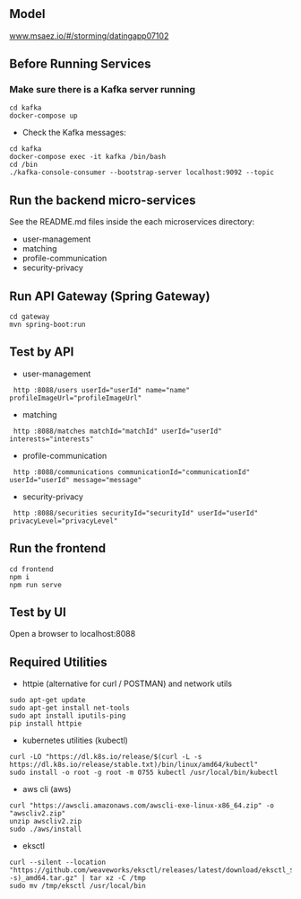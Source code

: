 # 

## Model
www.msaez.io/#/storming/datingapp07102

## Before Running Services
### Make sure there is a Kafka server running
```
cd kafka
docker-compose up
```
- Check the Kafka messages:
```
cd kafka
docker-compose exec -it kafka /bin/bash
cd /bin
./kafka-console-consumer --bootstrap-server localhost:9092 --topic
```

## Run the backend micro-services
See the README.md files inside the each microservices directory:

- user-management
- matching
- profile-communication
- security-privacy


## Run API Gateway (Spring Gateway)
```
cd gateway
mvn spring-boot:run
```

## Test by API
- user-management
```
 http :8088/users userId="userId" name="name" profileImageUrl="profileImageUrl" 
```
- matching
```
 http :8088/matches matchId="matchId" userId="userId" interests="interests" 
```
- profile-communication
```
 http :8088/communications communicationId="communicationId" userId="userId" message="message" 
```
- security-privacy
```
 http :8088/securities securityId="securityId" userId="userId" privacyLevel="privacyLevel" 
```


## Run the frontend
```
cd frontend
npm i
npm run serve
```

## Test by UI
Open a browser to localhost:8088

## Required Utilities

- httpie (alternative for curl / POSTMAN) and network utils
```
sudo apt-get update
sudo apt-get install net-tools
sudo apt install iputils-ping
pip install httpie
```

- kubernetes utilities (kubectl)
```
curl -LO "https://dl.k8s.io/release/$(curl -L -s https://dl.k8s.io/release/stable.txt)/bin/linux/amd64/kubectl"
sudo install -o root -g root -m 0755 kubectl /usr/local/bin/kubectl
```

- aws cli (aws)
```
curl "https://awscli.amazonaws.com/awscli-exe-linux-x86_64.zip" -o "awscliv2.zip"
unzip awscliv2.zip
sudo ./aws/install
```

- eksctl 
```
curl --silent --location "https://github.com/weaveworks/eksctl/releases/latest/download/eksctl_$(uname -s)_amd64.tar.gz" | tar xz -C /tmp
sudo mv /tmp/eksctl /usr/local/bin
```

